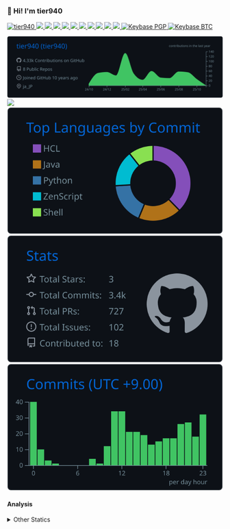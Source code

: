 ### 👋 Hi! I'm tier940

<p align="left"> 
  <a href="https://github.com/tier940/tier940/">
    <img src="https://komarev.com/ghpvc/?username=tier940" alt="tier940" />
  </a>
  <a href="http://twitter.com/tier940">
    <img height="20" src="https://img.shields.io/twitter/follow/tier940?label=Twitter&logo=twitter&style=flat" />
  </a>
  <a href="https://github.com/tier940">
    <img height="20" src="https://img.shields.io/github/followers/tier940?label=follow&logo=github&style=flat" />
  </a>
  <a href="https://www.reddit.com/user/tier940">
    <img height="20" src="https://img.shields.io/reddit/user-karma/combined/tier940?label=Reddit&logo=reddit&style=flat" />
  </a>
  <a href="https://stackoverflow.com/users/17317833/tier940">
    <img height="20" src="https://img.shields.io/stackexchange/stackoverflow/r/17317833?label=StackOverflow&logo=stack-overflow&style=flat" />
  </a>
  <a href="https://zenn.dev/tier940">
    <img height="20" src="https://zenn.badge.nikaera.com/s/tier940/likes" />
  </a>
  <a href="https://zenn.dev/tier940">
    <img height="20" src="https://zenn.badge.nikaera.com/s/tier940/followers" />
  </a>
  <a href="https://zenn.dev/tier940">
    <img height="20" src="https://zenn.badge.nikaera.com/s/tier940/articles" />
  </a>
  <a href="http://qiita.com/tier940">
    <img height="20" src="https://qiita-badge.apiapi.app/s/tier940/posts.svg" />
  </a>
  <a href="http://qiita.com/tier940">
    <img height="20" src="https://qiita-badge.apiapi.app/s/tier940/contributions.svg" />
  </a>
  <a href="https://github.com/tier940/tier940/">
    <img height="20" src="https://github.com/tier940/tier940/actions/workflows/main.yml/badge.svg" />
  </a>
  <a href="https://keybase.io/tier940">
    <img alt="Keybase PGP" src="https://img.shields.io/keybase/pgp/tier940">
  </a>
  <a href="https://keybase.io/tier940">
    <img alt="Keybase BTC" src="https://img.shields.io/keybase/btc/tier940">
  </a>
</p>

[![](https://raw.githubusercontent.com/tier940/tier940/main/profile-summary-card-output/github_dark/0-profile-details.svg)](https://github.com/vn7n24fzkq/github-profile-summary-cards)
[![](https://raw.githubusercontent.com/tier940/tier940/main/profile-summary-card-output/github_dark/1-repos-per-language.svg)](https://github.com/vn7n24fzkq/github-profile-summary-cards) [![](https://raw.githubusercontent.com/tier940/tier940/main/profile-summary-card-output/github_dark/2-most-commit-language.svg)](https://github.com/vn7n24fzkq/github-profile-summary-cards)
[![](https://raw.githubusercontent.com/tier940/tier940/main/profile-summary-card-output/github_dark/3-stats.svg)](https://github.com/vn7n24fzkq/github-profile-summary-cards) [![](https://raw.githubusercontent.com/tier940/tier940/main/profile-summary-card-output/github_dark/4-productive-time.svg)](https://github.com/vn7n24fzkq/github-profile-summary-cards)


#### Analysis
<!-- <img height="150" src="https://github.com/tier940/tier940/blob/master/images/stat.svg" alt="Alternative Text"/> -->

<details>
  <summary>Other Statics</summary>
  <!--START_SECTION:waka-->
![Code Time](http://img.shields.io/badge/Code%20Time-4%2C522%20hrs%2041%20mins-blue)

**🐱 My GitHub Data** 

> 📦 35.9 kB Used in GitHub's Storage 
 > 
> 💼 Opted to Hire
 > 
> 📜 8 Public Repositories 
 > 
> 🔑 5 Private Repositories 
 > 
**I'm an Early 🐤** 

```text
🌞 Morning                3050 commits        ████░░░░░░░░░░░░░░░░░░░░░   16.78 % 
🌆 Daytime                6531 commits        █████████░░░░░░░░░░░░░░░░   35.92 % 
🌃 Evening                6702 commits        █████████░░░░░░░░░░░░░░░░   36.86 % 
🌙 Night                  1897 commits        ███░░░░░░░░░░░░░░░░░░░░░░   10.43 % 
```
📅 **I'm Most Productive on Saturday** 

```text
Monday                   1850 commits        ███░░░░░░░░░░░░░░░░░░░░░░   10.18 % 
Tuesday                  2941 commits        ████░░░░░░░░░░░░░░░░░░░░░   16.18 % 
Wednesday                2303 commits        ███░░░░░░░░░░░░░░░░░░░░░░   12.67 % 
Thursday                 1791 commits        ██░░░░░░░░░░░░░░░░░░░░░░░   09.85 % 
Friday                   2554 commits        ████░░░░░░░░░░░░░░░░░░░░░   14.05 % 
Saturday                 3383 commits        █████░░░░░░░░░░░░░░░░░░░░   18.61 % 
Sunday                   3358 commits        █████░░░░░░░░░░░░░░░░░░░░   18.47 % 
```


📊 **This Week I Spent My Time On** 

```text
🕑︎ Time Zone: Asia/Tokyo

💬 Programming Languages: 
Other                    33 hrs 33 mins      ██████████████████████░░░   87.65 % 
Java                     2 hrs 19 mins       ██░░░░░░░░░░░░░░░░░░░░░░░   06.09 % 
Markdown                 1 hr 6 mins         █░░░░░░░░░░░░░░░░░░░░░░░░   02.89 % 
INI                      33 mins             ░░░░░░░░░░░░░░░░░░░░░░░░░   01.44 % 
Gradle                   10 mins             ░░░░░░░░░░░░░░░░░░░░░░░░░   00.44 % 

🔥 Editors: 
Edge                     33 hrs 10 mins      ██████████████████████░░░   86.65 % 
IntelliJ IDEA            2 hrs 47 mins       ██░░░░░░░░░░░░░░░░░░░░░░░   07.29 % 
VS Code                  1 hr 56 mins        █░░░░░░░░░░░░░░░░░░░░░░░░   05.08 % 
Chrome                   22 mins             ░░░░░░░░░░░░░░░░░░░░░░░░░   00.98 % 

💻 Operating System: 
Windows                  37 hrs 35 mins      █████████████████████████   98.19 % 
Unknown OS               22 mins             ░░░░░░░░░░░░░░░░░░░░░░░░░   00.98 % 
Mac                      14 mins             ░░░░░░░░░░░░░░░░░░░░░░░░░   00.63 % 
Linux                    4 mins              ░░░░░░░░░░░░░░░░░░░░░░░░░   00.20 % 
```

**I Mostly Code in Java** 

```text
Java                     17 repos            █████████████░░░░░░░░░░░░   53.12 % 
ZenScript                3 repos             ██░░░░░░░░░░░░░░░░░░░░░░░   09.38 % 
Shell                    2 repos             ██░░░░░░░░░░░░░░░░░░░░░░░   06.25 % 
Python                   2 repos             ██░░░░░░░░░░░░░░░░░░░░░░░   06.25 % 
HTML                     1 repo              █░░░░░░░░░░░░░░░░░░░░░░░░   03.12 % 
```



**Timeline**

![Lines of Code chart](https://raw.githubusercontent.com/tier940/tier940/main/assets/bar_graph.png)


 Last Updated on 27/09/2024 00:35:49 UTC
<!--END_SECTION:waka-->
</details>
